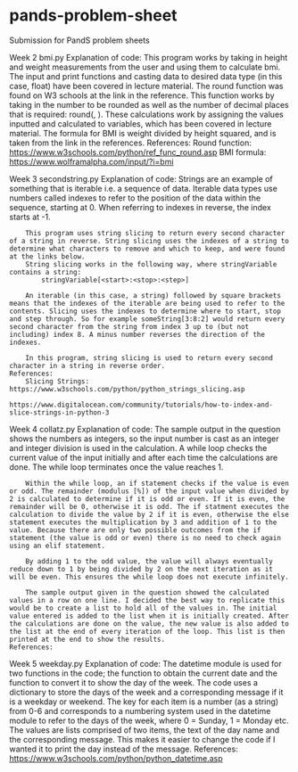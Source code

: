 # pands-problem-sheet
Submission for PandS problem sheets

Week 2 bmi.py 
    Explanation of code:
        This program works by taking in height and weight measurements from the user and using them to calculate bmi. The input and print functions and casting data to desired data type (in this case, float) have been covered in lecture material. The round function was found on W3 schools at the link in the reference. This function works by taking in the number to be rounded as well as the number of decimal places that is required: 
            round(<number>, <number of decimal places>). 
    These calculations work by assigning the values inputted and calculated to variables, which has been covered in lecture material. 
    The formula for BMI is weight divided by height squared, and is taken from the link in the references.
    References:
        Round function:     https://www.w3schools.com/python/ref_func_round.asp
        BMI formula:        https://www.wolframalpha.com/input/?i=bmi
        

Week 3 secondstring.py
    Explanation of code:
        Strings are an example of something that is iterable i.e. a sequence of data. Iterable data types use numbers called indexes to refer to the position of the data within the sequence, starting at 0. When referring to indexes in reverse, the index starts at -1. 
        
        This program uses string slicing to return every second character of a string in reverse. String slicing uses the indexes of a string to determine what characters to remove and which to keep, and were found at the links below. 
        String slicing works in the following way, where stringVariable contains a string:
            stringVariable[<start>:<stop>:<step>]
        
        An iterable (in this case, a string) followed by square brackets means that the indexes of the iterable are being used to refer to the contents. Slicing uses the indexes to determine where to start, stop and step through. So for example someString[3:8:2] would return every second character from the string from index 3 up to (but not including) index 8. A minus number reverses the direction of the indexes. 
        
        In this program, string slicing is used to return every second character in a string in reverse order.
    References:
        Slicing Strings:    https://www.w3schools.com/python/python_strings_slicing.asp
                            https://www.digitalocean.com/community/tutorials/how-to-index-and-slice-strings-in-python-3


Week 4 collatz.py
    Explanation of code:
        The sample output in the question shows the numbers as integers, so the input number is cast as an integer and integer division is used in the calculation. A while loop checks the current value of the input initially and after each time the calculations are done. The while loop terminates once the value reaches 1. 
        
        Within the while loop, an if statement checks if the value is even or odd. The remainder (modulus [%]) of the input value when divided by 2 is calculated to determine if it is odd or even. If it is even, the remainder will be 0, otherwise it is odd. The if statment executes the calculation to divide the value by 2 if it is even, otherwise the else statement executes the multiplication by 3 and addition of 1 to the value. Because there are only two possible outcomes from the if statement (the value is odd or even) there is no need to check again using an elif statement. 
        
        By adding 1 to the odd value, the value will always eventually reduce down to 1 by being divided by 2 on the next iteration as it will be even. This ensures the while loop does not execute infinitely. 
        
        The sample output given in the question showed the calculated values in a row on one line. I decided the best way to replicate this would be to create a list to hold all of the values in. The initial value entered is added to the list when it is initially created. After the calculations are done on the value, the new value is also added to the list at the end of every iteration of the loop. This list is then printed at the end to show the results.
    References:


Week 5 weekday.py
    Explanation of code:
        The datetime module is used for two functions in the code; the function to obtain the current date and the function to convert it to show the day of the week. The code uses a dictionary to store the days of the week and a corresponding message if it is a weekday or weekend. The key for each item is a number (as a string) from 0-6 and corresponds to a numbering system used in the datetime module to refer to the days of the week, where 0 = Sunday, 1 = Monday etc. The values are lists comprised of two items, the text of the day name and the corresponding message. This makes it easier to change the code if I wanted it to print the day instead of the message. 
    References:
        https://www.w3schools.com/python/python_datetime.asp